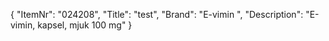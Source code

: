 {
  "ItemNr": "024208",
  "Title": "test",
  "Brand": "E-vimin ",
  "Description": "E-vimin, kapsel, mjuk 100 mg"
}